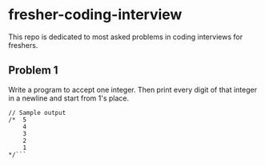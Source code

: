 # fresher-coding-interview
This repo is dedicated to most asked problems in coding interviews for freshers.

## Problem 1
Write a program to accept one integer. Then print every digit of that integer in a newline and start from 1's place.
```// Sample input - 12345
// Sample output
/*  5
    4
    3
    2
    1
*/```
